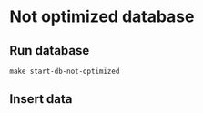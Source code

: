 # Not optimized database
## Run database
```
make start-db-not-optimized
```

## Insert data
```

```